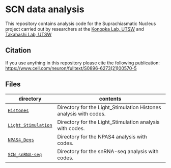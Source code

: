 SCN data analysis
==========================

This repository contains analysis code for the Suprachiasmatic Nucleus project carried out by researchers at the [Konopka Lab, UTSW](http://konopkalab.org/) and [Takahashi Lab, UTSW](https://www.utsouthwestern.edu/labs/takahashi-joseph/)

## Citation

If you use anything in this repository please cite the following publication: 
https://www.cell.com/neuron/fulltext/S0896-6273(21)00570-5


## Files

| directory | contents |
| --------- | -------- |
| [`Histones`](Histones/) | Directory for the Light_Stimulation Histones analysis with codes. |
| [`Light_Stimulation`](Light_Stimulation/) | Directory for the Light_Stimulation analysis with codes. |
| [`NPAS4_Degs`](NPAS4_Degs/) | Directory for the NPAS4 analysis with codes. |
| [`SCN_snRNA-seq`](SCN_snRNA-seq/) | Directory for the snRNA-seq analysis with codes. |
